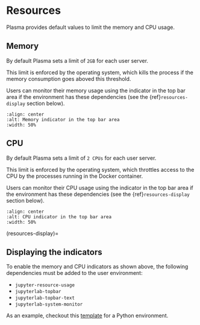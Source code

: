 # Resources

Plasma provides default values to limit the memory and CPU usage.

## Memory

By default Plasma sets a limit of `2GB` for each user server.

This limit is enforced by the operating system, which kills the process if the memory consumption goes aboved this threshold.

Users can monitor their memory usage using the indicator in the top bar area if the environment has these dependencies
(see the {ref}`resources-display` section below).

```{image} ../images/configuration/memory-usage.png
:align: center
:alt: Memory indicator in the top bar area
:width: 50%
```

## CPU

By default Plasma sets a limit of `2 CPUs` for each user server.

This limit is enforced by the operating system, which throttles access to the CPU by the processes running in the
Docker container.

Users can monitor their CPU usage using the indicator in the top bar area if the environment has these dependencies
(see the {ref}`resources-display` section below).

```{image} ../images/configuration/cpu-usage.png
:align: center
:alt: CPU indicator in the top bar area
:width: 50%
```

(resources-display)=

## Displaying the indicators

To enable the memory and CPU indicators as shown above, the following dependencies must be added to the user environment:

- `jupyter-resource-usage`
- `jupyterlab-topbar`
- `jupyterlab-topbar-text`
- `jupyterlab-system-monitor`

As an example, checkout this [template](https://github.com/plasmabio/template-python/blob/master/binder/environment.yml) for a Python environment.
